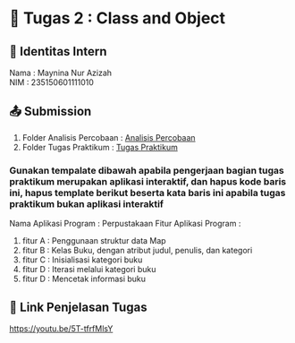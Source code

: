 # 📁 Tugas 2 : Class and Object

## 👤 Identitas Intern
Nama : Maynina Nur Azizah             
NIM  : 235150601111010

## 📤 Submission

1. Folder Analisis Percobaan : [Analisis Percobaan](./Analisis%20Percobaan/)
2. Folder Tugas Praktikum : [Tugas Praktikum](./Tugas%20Praktikum/)

### Gunakan tempalate dibawah apabila pengerjaan bagian tugas praktikum merupakan aplikasi interaktif, dan hapus kode baris ini, hapus template berikut beserta kata baris ini apabila tugas praktikum bukan aplikasi interaktif

Nama Aplikasi Program : Perpustakaan
Fitur Aplikasi Program :                   
1. fitur A : Penggunaan struktur data Map
2. fitur B : Kelas Buku, dengan atribut judul, penulis, dan kategori
3. fitur C : Inisialisasi kategori buku
4. fitur D : Iterasi melalui kategori buku
5. fitur D : Mencetak informasi buku

## 🔗 Link Penjelasan Tugas

https://youtu.be/5T-tfrfMlsY
